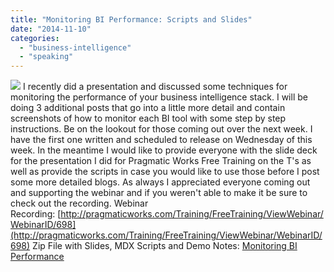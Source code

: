```yaml
---
title: "Monitoring BI Performance: Scripts and Slides"
date: "2014-11-10"
categories: 
  - "business-intelligence"
  - "speaking"
---
```


![](https://images.bradleyschacht.com/wp-content/uploads/2013/12/Free-Training-300x108.jpg) I recently did a presentation and discussed some techniques for monitoring the performance of your business intelligence stack. I will be doing 3 additional posts that go into a little more detail and contain screenshots of how to monitor each BI tool with some step by step instructions. Be on the lookout for those coming out over the next week. I have the first one written and scheduled to release on Wednesday of this week. In the meantime I would like to provide everyone with the slide deck for the presentation I did for Pragmatic Works Free Training on the T's as well as provide the scripts in case you would like to use those before I post some more detailed blogs. As always I appreciated everyone coming out and supporting the webinar and if you weren't able to make it be sure to check out the recording. Webinar Recording: [http://pragmaticworks.com/Training/FreeTraining/ViewWebinar/WebinarID/698](http://pragmaticworks.com/Training/FreeTraining/ViewWebinar/WebinarID/698) Zip File with Slides, MDX Scripts and Demo Notes: [Monitoring BI Performance](https://images.bradleyschacht.com/wp-content/uploads/2014/11/Monitoring-BI-Performance.zip)
